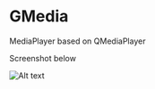 # GMedia
MediaPlayer based on QMediaPlayer

Screenshot below

![Alt text](http://img.chaos-online.ru/WWu "GMEdia")
